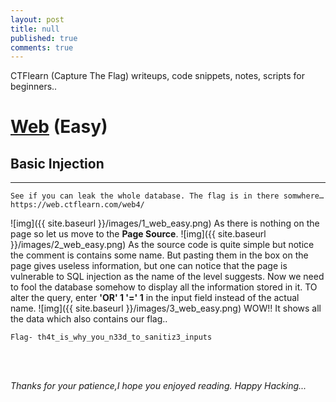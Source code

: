 ```yaml
---
layout: post
title: null
published: true
comments: true
---
```

CTFlearn (Capture The Flag) writeups, code snippets, notes, scripts for beginners..

# <u>Web</u> (Easy)


## Basic Injection

---
`See if you can leak the whole database. The flag is in there somwhere… 
https://web.ctflearn.com/web4/ `

![img]({{ site.baseurl }}/images/1_web_easy.png)
As there is nothing on the page so let us move to the **Page Source**.
![img]({{ site.baseurl }}/images/2_web_easy.png)
As the source code is quite simple but notice the comment is contains some name.
But pasting them in the box on the page gives useless information, but one can notice that the page is vulnerable to SQL injection as the name of the level suggests.
Now we need to fool the database somehow to display all the information stored in it.
TO alter the query, enter **'OR' 1 '=' 1** in the input field instead of the actual name.
![img]({{ site.baseurl }}/images/3_web_easy.png)
WOW!!
It shows all the data which also contains our flag..

```Flag- th4t_is_why_you_n33d_to_sanitiz3_inputs```

<br>
<br>

<i>Thanks for your patience,I hope you enjoyed reading. Happy Hacking... </i>
